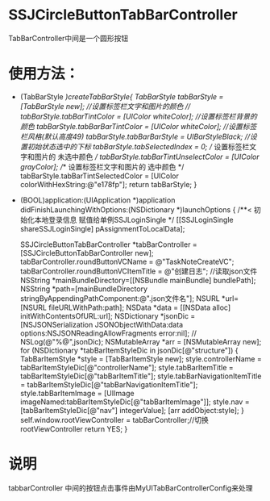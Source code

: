 # SSJCircleButtonTabBarController
TabBarController中间是一个圆形按钮
# 使用方法：
- (TabBarStyle *)createTabBarStyle{
    TabBarStyle *tabBarStyle = [TabBarStyle new];
    //设置标签栏文字和图片的颜色
//    tabBarStyle.tabBarTintColor = [UIColor whiteColor];
    //设置标签栏背景的颜色
    tabBarStyle.tabBarBarTintColor = [UIColor whiteColor];
    //设置标签栏风格(默认高度49)
    tabBarStyle.tabBarBarStyle = UIBarStyleBlack;
    //设置初始状态选中的下标
    tabBarStyle.tabSelectedIndex = 0;
    /** 设置标签栏文字和图片的 未选中颜色 */
    tabBarStyle.tabBarTintUnselectColor = [UIColor grayColor];
    /** 设置标签栏文字和图片的 选中颜色 */
    tabBarStyle.tabBarTintSelectedColor = [UIColor colorWithHexString:@"e178fp"];
    return tabBarStyle;
}



- (BOOL)application:(UIApplication *)application didFinishLaunchingWithOptions:(NSDictionary *)launchOptions {
    /**< 初始化本地登录信息 赋值给单例SSJLoginSingle */
    [[SSJLoginSingle shareSSJLoginSingle] pAssignmentToLocalData];
    
    SSJCircleButtonTabBarController *tabBarController = [SSJCircleButtonTabBarController new];
    tabBarController.roundButtonVCName = @"TaskNoteCreateVC";
    tabBarController.roundButtonVCItemTitle = @"创建日志";
    //读取json文件
    NSString *mainBundleDirectory=[[NSBundle mainBundle] bundlePath];
    NSString *path=[mainBundleDirectory stringByAppendingPathComponent:@".json文件名"];
    NSURL *url=[NSURL fileURLWithPath:path];
    NSData *data = [[NSData alloc] initWithContentsOfURL:url];
    NSDictionary *jsonDic = [NSJSONSerialization JSONObjectWithData:data options:NSJSONReadingAllowFragments error:nil];
//    NSLog(@"%@",jsonDic);
        NSMutableArray *arr = [NSMutableArray new];
        for (NSDictionary *tabBarItemStyleDic in jsonDic[@"structure"]) {
            TabBarItemStyle *style = [TabBarItemStyle new];
            style.controllerName = tabBarItemStyleDic[@"controllerName"];
            style.tabBarItemTitle = tabBarItemStyleDic[@"tabBarItemTitle"];
            style.tabBarNavigationItemTitle = tabBarItemStyleDic[@"tabBarNavigationItemTitle"];
            style.tabBarItemImage = [UIImage imageNamed:tabBarItemStyleDic[@"tabBarItemImage"]];
            style.nav = [tabBarItemStyleDic[@"nav"] integerValue];
            [arr addObject:style];
        }
    self.window.rootViewController = tabBarController;//切换rootViewController
    return YES;
}




# 说明
tabbarController 中间的按钮点击事件由MyUITabBarControllerConfig来处理
